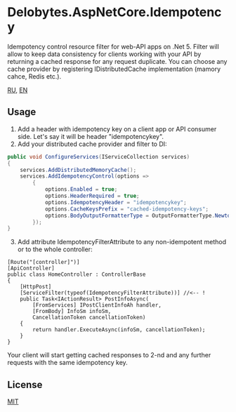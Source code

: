 # Delobytes.AspNetCore.Idempotency
Idempotency control resource filter for web-API apps on .Net 5. Filter will allow to keep data consistency for clients working with your API by returning a cached response for any request duplicate. You can choose any cache provider by registering IDistributedCache implementation (mamory cahce, Redis etc.).

[RU](README.md), [EN](README.en.md)

## Usage
1. Add a header with idempotency key on a client app or API consumer side. Let's say it will be header "idempotencykey".
2. Add your distributed cache provider and filter to DI:  

```csharp
public void ConfigureServices(IServiceCollection services)
{
    services.AddDistributedMemoryCache();
    services.AddIdempotencyControl(options =>
        {
            options.Enabled = true;
            options.HeaderRequired = true;
            options.IdempotencyHeader = "idempotencykey";
            options.CacheKeysPrefix = "cached-idempotency-keys";
            options.BodyOutputFormatterType = OutputFormatterType.Newtonsoft;
        });
}
```

3. Add attribute IdempotencyFilterAttribute to any non-idempotent method or to the whole controller:

```
[Route("[controller]")]
[ApiController]
public class HomeController : ControllerBase
{
    [HttpPost]
    [ServiceFilter(typeof(IdempotencyFilterAttribute))] //<-- !
    public Task<IActionResult> PostInfoAsync(
        [FromServices] IPostClientInfoAh handler,
        [FromBody] InfoSm infoSm,
        CancellationToken cancellationToken)
    {
        return handler.ExecuteAsync(infoSm, cancellationToken);
    }
}
```

Your client will start getting cached responses to 2-nd and any further requests with the same idempotency key.

## License
[MIT](https://github.com/a-postx/Delobytes.AspNetCore.Idempotency/blob/master/LICENSE)